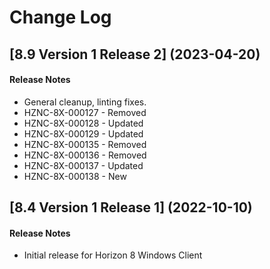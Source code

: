 # Change Log  

## [8.9 Version 1 Release 2] (2023-04-20)

#### Release Notes
- General cleanup, linting fixes.
- HZNC-8X-000127 - Removed
- HZNC-8X-000128 - Updated
- HZNC-8X-000129 - Updated
- HZNC-8X-000135 - Removed
- HZNC-8X-000136 - Removed
- HZNC-8X-000137 - Updated
- HZNC-8X-000138 - New

## [8.4 Version 1 Release 1] (2022-10-10)

#### Release Notes
- Initial release for Horizon 8 Windows Client